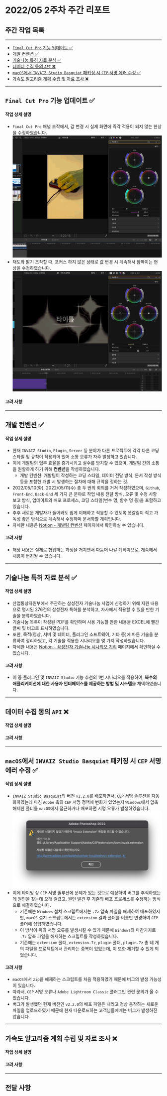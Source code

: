 # 2022/05 2주차 주간 리포트

## 주간 작업 목록

---

- [`Final Cut Pro` 기능 업데이트 ✅](#final-cut-pro-기능-업데이트-)
- [개발 컨벤션 ✅](#개발-컨벤션-)
- [기술나눔 특허 자료 분석 ✅](#기술나눔-특허-자료-분석-)
- [데이터 수집 동의 `API` ❌](#데이터-수집-동의-API-)
- [`macOS`에서 `INVAIZ Studio Basquiat` 패키징 시 `CEP` 서명 에러 수정 ✅](#macos에서-invaiz-studio-basquiat-패키징-시-cep-서명-에러-수정-)
- [가속도 알고리즘 계획 수립 및 자료 조사 ❌](#가속도-알고리즘-계획-수립-및-자료-조사-)

---

## `Final Cut Pro` 기능 업데이트 ✅

#### 작업 상세 설명

- `Final Cut Pro` 패널 조작에서, 값 변경 시 실제 화면에 즉각 적용이 되지 않는 현상을 수정하였습니다.
  ![TTH_즉각_적용](./assets/TTH_즉각_적용.gif)
- 채도와 밝기 조작할 때, 포커스 하지 않은 상태로 값 변경 시 계속해서 깜빡이는 현상을 수정하였습니다.
  ![채도_밝기_적용](./assets/채도_밝기_적용.gif)

#### 고려 사항

---

## 개발 컨벤션 ✅

#### 작업 상세 설명

- 현재 `INVAIZ Studio`, `Plugin`, `Server` 등 분야가 다른 프로젝트에 각각 다른 코딩 스타일 및 규칙이 적용되어 있어 소통 오류가 자주 발생하고 있습니다.
- 이에 개발팀의 업무 효율을 증가시키고 실수를 방지할 수 있으며, 개발팀 간의 소통을 원할하게 하기 위해 **컨벤션**을 작성하였습니다.
  - 개발 컨벤션: 개발팀이 작성하는 코딩 스타일, 데이터 전달 방식, 문서 작성 방식 등을 포함한 개발 시 발생하는 절차에 대해 규악을 정하는 것.
- 2022/05/10(화), 2022/05/11(수) 총 두 번의 회의를 거쳐 작성하였으며, `Github`, `Front-End`, `Back-End` 세 가지 큰 분야로 작업 내용 전달 방식, 오류 및 수정 사항 보고 방식, 업데이트와 배포 프로세스, 코딩 스타일(변수 명, 함수 명 등)을 포함하고 있습니다.
- 추후 새로운 개발자가 들어와도 쉽게 이해하고 적응할 수 있도록 헷갈림이 적고 가독성 좋은 방식으로 계속해서 수정하며 문서화할 계획입니다.
- 자세한 내용은 [Notion - 개발팀 컨벤션](https://www.notion.so/1a7e6b1b05034a1db54f0211823a9df3) 페이지에서 확인하실 수 있습니다.

#### 고려 사항

- 해당 내용은 실제로 협업하는 과정을 거치면서 다듬어 나갈 계획이므로, 계속해서 내용이 변경될 수 있습니다.

---

## 기술나눔 특허 자료 분석 ✅

#### 작업 상세 설명

- 산업통상자원부에서 주관하는 삼성전자 기술나눔 사업에 신청하기 위해 지원 내용으로 명시된 276건의 삼성전자 특허를 분석하고, 자사에서 적용할 수 있을 만한 기술을 분류하였습니다.
- 기술나눔 목록이 작성된 PDF를 확인하며 사용 가능할 만한 내용을 EXCEL에 빨간 글씨 및 비고로 표시하였습니다.
- 또한, 목적(영상, 서버 및 데이터, 플러그인 소프트웨어, 기타 등)에 따른 기술을 분류하여 정리하였고, 각 기술을 적용한 시나리오를 몇 가지 작성하였습니다.
- 자세한 내용은 [Notion - 삼성전자 기술나눔 시나리오 기획](https://www.notion.so/82d5b90a564f4bf6935be4651e7f6c8f) 페이지에서 확인하실 수 있습니다.

#### 고려 사항

- 이 중 플러그인 및 `INVAIZ Studio` 기능 추천의 1번 시나리오를 적용하여, **복수의 애플리케이션에 대한 사용자 인터페이스를 제공하는 방법 및 시스템**을 채택하였습니다.

---

## 데이터 수집 동의 `API` ❌

#### 작업 상세 설명

#### 고려 사항

---

## `macOS`에서 `INVAIZ Studio Basquiat` 패키징 시 `CEP` 서명 에러 수정 ✅

#### 작업 상세 설명

- `INVAIZ Studio Basquiat`의 버전 `v2.2.0`를 배포하면서, `CEP` 서명 솔루션을 자동화하였는데 마침 `Adobe` 측의 `CEP` 서명 정책에 변화가 있었는지 `Windows`에서 압축 해제한 폴더를 `macOS`에서 접근하거나 배포하면 서명 오류가 발생하였습니다.
  ![Extension_로드_에러](./assets/Extension_로드_에러.png)
- 이에 타이밍 상 `CEP` 서명 솔루션에 문제가 있는 것으로 예상하여 버그를 추적하였는데 원인을 찾는데 오래 걸렸고, 원인 발견 후 기존의 배포 프로세스를 수정하는 방식으로 해결하였습니다.
  - 기존에는 `Windows` 설치 스크립트에서는 `.7z` 압축 파일을 해제하여 배포하였지만, `macOS` 설치 스크립트에서는 `extension` 결과 폴더를 이름만 변경하여 `CEP` 폴더에 삽입하였습니다.
  - 이 방식이 위의 서명 오류를 발생시킬 수 있기 때문에 `Windows`와 마찬가지로 `.7z` 압축 파일을 해제하는 스크립트를 작성하였습니다.
  - 기존에는 `extension` 폴더, `extension.7z`, `plugin` 폴더, `plugin.7z` 총 네 개의 파일을 프로젝트에서 관리하는 중복이 있었는데, 이 또한 제거할 수 있게 되었습니다.

#### 고려 사항

- `macOS`에서 `zip`을 해제하는 스크립트를 처음 적용하였기 때문에 버그의 발생 가능성이 있습니다.
- 따라서, `CEP` 서명 오류나 `Adobe Lightroom Classic` 플러그인 관련 문의가 올 수 있습니다.
- 버그가 발생했던 현재 버전인 `v2.2.0`의 배포 파일은 내리고 정상 동작하는 새로운 파일을 업로드하였기 때문에 현재 다운로드하는 고객님들에게는 버그가 발생하진 않습니다.

---

## 가속도 알고리즘 계획 수립 및 자료 조사 ❌

#### 작업 상세 설명

#### 고려 사항

---

## 전달 사항
